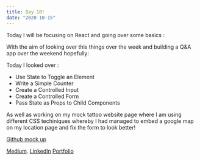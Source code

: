 ```yaml
---
title: Day 18!
date: "2020-10-15"
---
```


Today I will be focusing on React and going over some basics :


With the aim of looking over this things over the week and building a Q&A app over the weekend hopefully:


Today I looked over :


- Use State to Toggle an Element
- Write a Simple Counter
- Create a Controlled Input
- Create a Controlled Form
- Pass State as Props to Child Components

As well as working on my mock tattoo website page where I am using different  CSS techiniques whereby I had managed to embed a google map on my location page and fix the form to look better!

[Github mock up](https://github.com/jokale/mock-up)




[Medium](https://medium.com/@kalemajoanna).
[LinkedIn](https://www.linkedin.com/in/joanna-e-kalema-a5a5b4136/)
[Portfolio](https://joannathedeveloper.netlify.app/)
